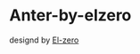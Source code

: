 # Anter-by-elzero
designd by [El-zero](https://elzerowebschool.github.io/HTML_And_CSS_Template_Three/)
